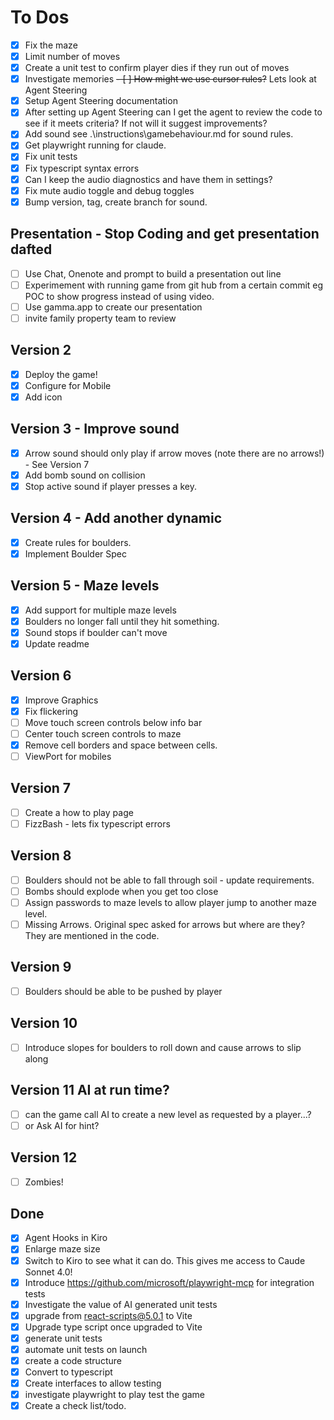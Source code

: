 # To Dos

- [X] Fix the maze
- [x] Limit number of moves
- [x] Create a unit test to confirm player dies if they run out of moves
- [x] Investigate memories
~~- [ ] How might we use cursor rules?~~ Lets look at Agent Steering
- [x] Setup Agent Steering documentation
- [x] After setting up Agent Steering can I get the agent to review the code to see if it meets criteria? If not will it suggest improvements?
- [x] Add sound see .\instructions\gamebehaviour.md for sound rules.
- [x] Get playwright running for claude.
- [x] Fix unit tests
- [x] Fix typescript syntax errors
- [x] Can I keep the audio diagnostics and have them in settings?
- [x] Fix mute audio toggle and debug toggles
- [x] Bump version, tag, create branch for sound.

## Presentation - Stop Coding and get presentation dafted

- [ ] Use Chat, Onenote and prompt to build a presentation out line
- [ ] Experimement with running game from git hub from a certain commit eg POC to show progress instead of using video.
- [ ] Use gamma.app to create our presentation
- [ ] invite family property team to review

## Version 2

- [x] Deploy the game!
- [x] Configure for Mobile
- [x] Add icon

## Version 3 - Improve sound

- [x] Arrow sound should only play if arrow moves (note there are no arrows!) - See Version 7
- [x] Add bomb sound on collision
- [x] Stop active sound if player presses a key.
  
## Version 4 - Add another dynamic

- [x] Create rules for boulders.
- [x] Implement Boulder Spec

## Version 5 - Maze levels

- [x] Add support for multiple maze levels
- [x] Boulders no longer fall until they hit something.
- [x] Sound stops if boulder can't move
- [x] Update readme

## Version 6

- [x] Improve Graphics
- [x] Fix flickering
- [ ] Move touch screen controls below info bar
- [ ] Center touch screen controls to maze
- [x] Remove cell borders and space between cells.
- [ ] ViewPort for mobiles

## Version 7

- [ ] Create a how to play page
- [ ] FizzBash - lets fix typescript errors

## Version 8

- [ ] Boulders should not be able to fall through soil - update requirements.
- [ ] Bombs should explode when you get too close
- [ ] Assign passwords to maze levels to allow player jump to another maze level.
- [ ] Missing Arrows. Original spec asked for arrows but where are they? They are mentioned in the code.

## Version 9

- [ ] Boulders should be able to be pushed by player

## Version 10

- [ ] Introduce slopes for boulders to roll down and cause arrows to slip along

## Version 11 AI at run time?

- [ ] can the game call AI to create a new level as requested by a player...?
- [ ] or Ask AI for hint?

## Version 12

- [ ] Zombies!

## Done

- [x] Agent Hooks in Kiro
- [x] Enlarge maze size
- [x] Switch to Kiro to see what it can do. This gives me access to Caude Sonnet 4.0!
- [x] Introduce https://github.com/microsoft/playwright-mcp for integration tests
- [x] Investigate the value of AI generated unit tests
- [x] upgrade from react-scripts@5.0.1 to Vite
- [x] Upgrade type script once upgraded to Vite
- [x] generate unit tests
- [x] automate unit tests on launch
- [x] create a code structure
- [x] Convert to typescript
- [x] Create interfaces to allow testing
- [x] investigate playwright to play test the game
- [x] Create a check list/todo.
